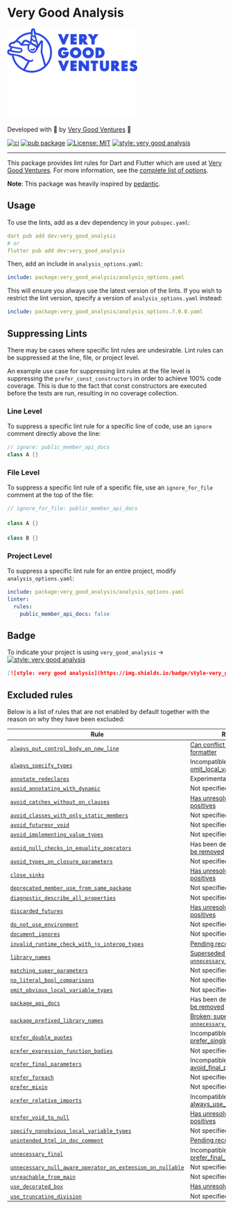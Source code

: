 # Very Good Analysis

[![Very Good Ventures][logo_black]][very_good_ventures_link_light]
[![Very Good Ventures][logo_white]][very_good_ventures_link_dark]

Developed with 💙 by [Very Good Ventures][very_good_ventures_link] 🦄

[![ci][ci_badge]][ci_badge_link]
[![pub package][pub_badge]][pub_badge_link]
[![License: MIT][license_badge]][license_badge_link]
[![style: very good analysis][badge]][badge_link]

---

This package provides lint rules for Dart and Flutter which are used at [Very Good Ventures][very_good_ventures_link]. For more information, see the [complete list of options][analysis_options_yaml].

**Note**: This package was heavily inspired by [pedantic][pedantic_link].

## Usage

To use the lints, add as a dev dependency in your `pubspec.yaml`:

```yaml
dart pub add dev:very_good_analysis
# or
flutter pub add dev:very_good_analysis
```

Then, add an include in `analysis_options.yaml`:

```yaml
include: package:very_good_analysis/analysis_options.yaml
```

This will ensure you always use the latest version of the lints. If you wish to restrict the lint version, specify a version of `analysis_options.yaml` instead:

```yaml
include: package:very_good_analysis/analysis_options.7.0.0.yaml
```

## Suppressing Lints

There may be cases where specific lint rules are undesirable. Lint rules can be suppressed at the line, file, or project level.

An example use case for suppressing lint rules at the file level is suppressing the `prefer_const_constructors` in order to achieve 100% code coverage. This is due to the fact that const constructors are executed before the tests are run, resulting in no coverage collection.

### Line Level

To suppress a specific lint rule for a specific line of code, use an `ignore` comment directly above the line:

```dart
// ignore: public_member_api_docs
class A {}
```

### File Level

To suppress a specific lint rule of a specific file, use an `ignore_for_file` comment at the top of the file:

```dart
// ignore_for_file: public_member_api_docs

class A {}

class B {}
```

### Project Level

To suppress a specific lint rule for an entire project, modify `analysis_options.yaml`:

```yaml
include: package:very_good_analysis/analysis_options.yaml
linter:
  rules:
    public_member_api_docs: false
```

## Badge

To indicate your project is using `very_good_analysis` →
[![style: very good analysis][badge]][badge_link]

```md
[![style: very good analysis](https://img.shields.io/badge/style-very_good_analysis-B22C89.svg)](https://pub.dev/packages/very_good_analysis)
```

## Excluded rules

Below is a list of rules that are not enabled by default together with the reason on why they have been excluded:

<!-- start:excluded_rules_table -->

| Rule                                                                                                                                                       | Reason                                                                                                                       |
| ---------------------------------------------------------------------------------------------------------------------------------------------------------- | ---------------------------------------------------------------------------------------------------------------------------- |
| [`always_put_control_body_on_new_line`](https://dart.dev/tools/linter-rules/always_put_control_body_on_new_line)                                           | [Can conflict with the Dart formatter](https://dart.dev/tools/linter-rules/always_put_control_body_on_new_line)              |
| [`always_specify_types`](https://dart.dev/tools/linter-rules/always_specify_types)                                                                         | Incompatible with [omit_local_variable_types](https://dart.dev/tools/linter-rules/omit_local_variable_types)                 |
| [`annotate_redeclares`](https://dart.dev/tools/linter-rules/annotate_redeclares)                                                                           | Experimental                                                                                                                 |
| [`avoid_annotating_with_dynamic`](https://dart.dev/tools/linter-rules/avoid_annotating_with_dynamic)                                                       | Not specified                                                                                                                |
| [`avoid_catches_without_on_clauses`](https://dart.dev/tools/linter-rules/avoid_catches_without_on_clauses)                                                 | [Has unresolved false positives](https://github.com/dart-lang/linter/issues/3023)                                            |
| [`avoid_classes_with_only_static_members`](https://dart.dev/tools/linter-rules/avoid_classes_with_only_static_members)                                     | Not specified                                                                                                                |
| [`avoid_futureor_void`](https://dart.dev/tools/linter-rules/avoid_futureor_void)                                                                           | Not specified                                                                                                                |
| [`avoid_implementing_value_types`](https://dart.dev/tools/linter-rules/avoid_implementing_value_types)                                                     | Not specified                                                                                                                |
| [`avoid_null_checks_in_equality_operators`](https://dart.dev/tools/linter-rules/avoid_null_checks_in_equality_operators)                                   | Has been deprecated and [will be removed](https://github.com/dart-lang/sdk/issues/59514)                                                                                                            |
| [`avoid_types_on_closure_parameters`](https://dart.dev/tools/linter-rules/avoid_types_on_closure_parameters)                                               | Not specified                                                                                                                |
| [`close_sinks`](https://dart.dev/tools/linter-rules/close_sinks)                                                                                           | [Has unresolved false positives](https://github.com/dart-lang/linter/issues/1381)                                            |
| [`deprecated_member_use_from_same_package`](https://dart.dev/tools/linter-rules/deprecated_member_use_from_same_package)                                   | Not specified                                                                                                                |
| [`diagnostic_describe_all_properties`](https://dart.dev/tools/linter-rules/diagnostic_describe_all_properties)                                             | Not specified                                                                                                                |
| [`discarded_futures`](https://dart.dev/tools/linter-rules/discarded_futures)                                                                               | [Has unresolved false positives](https://github.com/VeryGoodOpenSource/very_good_analysis/issues/74#issuecomment-1668425410) |
| [`do_not_use_environment`](https://dart.dev/tools/linter-rules/do_not_use_environment)                                                                     | Not specified                                                                                                                |
| [`document_ignores`](https://dart.dev/tools/linter-rules/document_ignores)                                                                                 | Not specified                                                                                                                |
| [`invalid_runtime_check_with_js_interop_types`](https://dart.dev/tools/linter-rules/invalid_runtime_check_with_js_interop_types)                           | [Pending recommendation](https://github.com/dart-lang/lints/issues/188)                                                      |
| [`library_names`](https://dart.dev/tools/linter-rules/library_names)                                                                                       | [Superseded by `unnecessary_library_name`](https://github.com/dart-lang/lints/issues/172)                                    |
| [`matching_super_parameters`](https://dart.dev/tools/linter-rules/matching_super_parameters)                                                               | Not specified                                                                                                                |
| [`no_literal_bool_comparisons`](https://dart.dev/tools/linter-rules/no_literal_bool_comparisons)                                                           | Not specified                                                                                                                |
| [`omit_obvious_local_variable_types`](https://dart.dev/tools/linter-rules/omit_obvious_local_variable_types)                                               | Not specified                                                                                                                |
| [`package_api_docs`](https://dart.dev/tools/linter-rules/package_api_docs)                                                                                 | Has been deprecated and [will be removed](https://github.com/dart-lang/linter/issues/5107)                                   |
| [`package_prefixed_library_names`](https://dart.dev/tools/linter-rules/package_prefixed_library_names)                                                     | [Broken; superseded by `unnecessary_library_name`](https://github.com/dart-lang/lints/issues/172)                            |
| [`prefer_double_quotes`](https://dart.dev/tools/linter-rules/prefer_double_quotes)                                                                         | Incompatible with [prefer_single_quotes](https://dart.dev/tools/linter-rules/prefer_single_quotes)                           |
| [`prefer_expression_function_bodies`](https://dart.dev/tools/linter-rules/prefer_expression_function_bodies)                                               | Not specified                                                                                                                |
| [`prefer_final_parameters`](https://dart.dev/tools/linter-rules/prefer_final_parameters)                                                                   | Incompatible with [avoid_final_parameters](https://dart.dev/tools/linter-rules/avoid_final_parameters)                       |
| [`prefer_foreach`](https://dart.dev/tools/linter-rules/prefer_foreach)                                                                                     | Not specified                                                                                                                |
| [`prefer_mixin`](https://dart.dev/tools/linter-rules/prefer_mixin)                                                                                         | Not specified                                                                                                                |
| [`prefer_relative_imports`](https://dart.dev/tools/linter-rules/prefer_relative_imports)                                                                   | Incompatible with [always_use_package_imports](https://dart.dev/tools/linter-rules/always_use_package_imports)               |
| [`prefer_void_to_null`](https://dart.dev/tools/linter-rules/prefer_void_to_null)                                                                           | [Has unresolved false positives](https://github.com/dart-lang/linter/issues/4758)                                            |
| [`specify_nonobvious_local_variable_types`](https://dart.dev/tools/linter-rules/specify_nonobvious_local_variable_types)                                   | Not specified                                                                                                                |
| [`unintended_html_in_doc_comment`](https://dart.dev/tools/linter-rules/unintended_html_in_doc_comment)                                                     | [Pending recommendation](https://github.com/dart-lang/lints/issues/192)                                                      |
| [`unnecessary_final`](https://dart.dev/tools/linter-rules/unnecessary_final)                                                                               | Incompatible with [prefer_final_locals](https://dart.dev/tools/linter-rules/prefer_final_locals)                             |
| [`unnecessary_null_aware_operator_on_extension_on_nullable`](https://dart.dev/tools/linter-rules/unnecessary_null_aware_operator_on_extension_on_nullable) | Not specified                                                                                                                |
| [`unreachable_from_main`](https://dart.dev/tools/linter-rules/unreachable_from_main)                                                                       | Not specified                                                                                                                |
| [`use_decorated_box`](https://dart.dev/tools/linter-rules/use_decorated_box)                                                                               | [Has unresolved malfunctions](https://github.com/dart-lang/linter/issues/3286)                                               |
| [`use_truncating_division`](https://dart.dev/tools/linter-rules/use_truncating_division)                                                                   | Not specified                                                                                                                |

<!-- end:excluded_rules_table -->

[analysis_options_yaml]: https://github.com/VeryGoodOpenSource/very_good_analysis/blob/main/lib/analysis_options.7.0.0.yaml
[ci_badge]: https://github.com/VeryGoodOpenSource/very_good_analysis/workflows/ci/badge.svg
[ci_badge_link]: https://github.com/VeryGoodOpenSource/very_good_analysis/actions
[badge]: https://img.shields.io/badge/style-very_good_analysis-B22C89.svg
[badge_link]: https://pub.dev/packages/very_good_analysis
[license_badge]: https://img.shields.io/badge/license-MIT-blue.svg
[license_badge_link]: https://opensource.org/licenses/MIT
[logo_black]: https://raw.githubusercontent.com/VGVentures/very_good_brand/main/styles/README/vgv_logo_black.png#gh-light-mode-only
[logo_white]: https://raw.githubusercontent.com/VGVentures/very_good_brand/main/styles/README/vgv_logo_white.png#gh-dark-mode-only
[pedantic_link]: https://github.com/dart-lang/pedantic
[pub_badge]: https://img.shields.io/pub/v/very_good_analysis.svg
[pub_badge_link]: https://pub.dartlang.org/packages/very_good_analysis
[very_good_ventures_link]: https://verygood.ventures
[very_good_ventures_link_dark]: https://verygood.ventures#gh-dark-mode-only
[very_good_ventures_link_light]: https://verygood.ventures#gh-light-mode-only